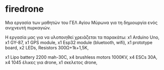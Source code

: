 # firedrone
Μια εργασία των μαθητών του ΓΕΛ Αγίου Μύρωνα για τη δημιουργία ενός ανιχνευτή πυρκαγιών.


Η εργασία μας για να υλοποιηθεί χρειάζεται τα παρακάτω:
x1 Arduino Uno,
x1 GY-87,
x1 GPS module,
x1 Esp32 module (bluetooth, wifi),
x1 prototype board,
x2 LEDs,
Resistors 300Ω+1k+1,5K,


x1 Lipo battery 2200 mah-30C,
x4 brushless motors 1000KV,
x4 ESCs 30A,
x4 1045 έλικες για drone,
x1 σκελετος drone,


